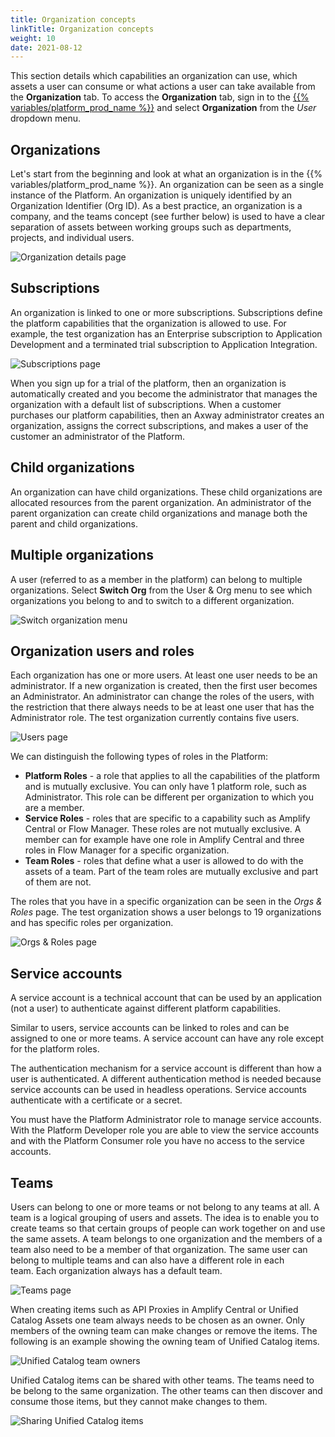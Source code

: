 ```yaml
---
title: Organization concepts
linkTitle: Organization concepts
weight: 10
date: 2021-08-12
---
```


This section details which capabilities an organization can use, which assets a user can consume or what actions a user can take available from the **Organization** tab. To access the **Organization** tab, sign in to the [{{% variables/platform_prod_name %}}](https://platform.axway.com/) and select **Organization** from the *User* dropdown menu.

## Organizations

Let's start from the beginning and look at what an organization is in the {{% variables/platform_prod_name %}}. An organization can be seen as a single instance of the Platform. An organization is uniquely identified by an Organization Identifier (Org ID). As a best practice, an organization is a company, and the teams concept (see further below) is used to have a clear separation of assets between working groups such as departments, projects, and individual users.

![Organization details page](/Images/organization_org_id.png)

## Subscriptions

An organization is linked to one or more subscriptions. Subscriptions define the platform capabilities that the organization is allowed to use. For example, the test organization has an Enterprise subscription to Application Development and a terminated trial subscription to Application Integration.

![Subscriptions page](/Images/organization_subscriptions.png)

When you sign up for a trial of the platform, then an organization is automatically created and you become the administrator that manages the organization with a default list of subscriptions. When a customer purchases our platform capabilities, then an Axway administrator creates an organization, assigns the correct subscriptions, and makes a user of the customer an administrator of the Platform.

## Child organizations

An organization can have child organizations. These child organizations are allocated resources from the parent organization. An administrator of the parent organization can create child organizations and manage both the parent and child organizations.

## Multiple organizations

A user (referred to as a member in the platform) can belong to multiple organizations. Select **Switch Org** from the User & Org menu to see which organizations you belong to and to switch to a different organization.

![Switch organization menu](/Images/organization_switch_org.png)

## Organization users and roles

Each organization has one or more users. At least one user needs to be an administrator. If a new organization is created, then the first user becomes an Administrator. An administrator can change the roles of the users, with the restriction that there always needs to be at least one user that has the Administrator role. The test organization currently contains five users.

![Users page](/Images/dashboard_users.png)

We can distinguish the following types of roles in the Platform:

* **Platform Roles** - a role that applies to all the capabilities of the platform and is mutually exclusive. You can only have 1 platform role, such as Administrator. This role can be different per organization to which you are a member.
* **Service Roles** - roles that are specific to a capability such as Amplify Central or Flow Manager. These roles are not mutually exclusive. A member can for example have one role in Amplify Central and three roles in Flow Manager for a specific organization.
* **Team Roles** - roles that define what a user is allowed to do with the assets of a team. Part of the team roles are mutually exclusive and part of them are not.

The roles that you have in a specific organization can be seen in the *Orgs & Roles* page. The test organization shows a user belongs to 19 organizations and has specific roles per organization.

![Orgs & Roles page](/Images/organization_orgs_roles.png)

## Service accounts

A service account is a technical account that can be used by an application (not a user) to authenticate against different platform capabilities.

Similar to users, service accounts can be linked to roles and can be assigned to one or more teams. A service account can have any role except for the platform roles.

The authentication mechanism for a service account is different than how a user is authenticated. A different authentication method is needed because service accounts can be used in headless operations. Service accounts authenticate with a certificate or a secret.

You must have the Platform Administrator role to manage service accounts. With the Platform Developer role you are able to view the service accounts and with the Platform Consumer role you have no access to the service accounts.

## Teams

Users can belong to one or more teams or not belong to any teams at all. A team is a logical grouping of users and assets. The idea is to enable you to create teams so that certain groups of people can work together on and use the same assets. A team belongs to one organization and the members of a team also need to be a member of that organization. The same user can belong to multiple teams and can also have a different role in each team. Each organization always has a default team.

![Teams page](/Images/organization_teams.png)

When creating items such as API Proxies in Amplify Central or Unified Catalog Assets one team always needs to be chosen as an owner. Only members of the owning team can make changes or remove the items. The following is an example showing the owning team of Unified Catalog items.

![Unified Catalog team owners](/Images/teams_owning_team.png)

Unified Catalog items can be shared with other teams. The teams need to be belong to the same organization. The other teams can then discover and consume those items, but they cannot make changes to them.

![Sharing Unified Catalog items](/Images/teams_share_unified_catalog_items.png)
